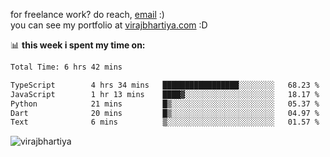 for freelance work? do reach, [email](mailto:vlbhartiya@gmail.com) :)<br/>
you can see my portfolio at [virajbhartiya.com](https://virajbhartiya.com) :D

📊 **this week i spent my time on:**

<!--START_SECTION:waka-->

```txt
Total Time: 6 hrs 42 mins

TypeScript        4 hrs 34 mins   █████████████████░░░░░░░░   68.23 %
JavaScript        1 hr 13 mins    ████▓░░░░░░░░░░░░░░░░░░░░   18.17 %
Python            21 mins         █▒░░░░░░░░░░░░░░░░░░░░░░░   05.37 %
Dart              20 mins         █▒░░░░░░░░░░░░░░░░░░░░░░░   04.97 %
Text              6 mins          ▒░░░░░░░░░░░░░░░░░░░░░░░░   01.57 %
```

<!--END_SECTION:waka-->

<p align="left"> <img src="https://komarev.com/ghpvc/?username=virajbhartiya&color=blue" alt="virajbhartiya" /> </p>
